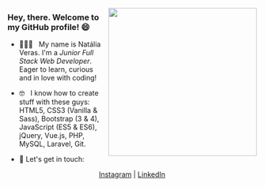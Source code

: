 <p>
  <a href="#"><img width="300" align='right' style='bordex-box: 10px' src="https://cdn.dribbble.com/users/1708950/screenshots/4188877/developer_med.gif"></a>
</p>

### Hey, there. Welcome to my GitHub profile! 😄

- 👩🏻‍💻  &nbsp; My name is Natália Veras. I'm a _Junior Full Stack Web Developer_. Eager to learn, curious and in love with coding! 

- 🤓 &nbsp; I know how to create stuff with these guys: HTML5, CSS3 (Vanilla & Sass), Bootstrap (3 & 4), JavaScript (ES5 & ES6), jQuery, Vue.js, PHP, MySQL, Laravel, Git.

- 📝 Let's get in touch:
<p align='center'>
<a href="https://www.instagram.com/nataliavrs/">Instagram</a> | 
<a href="https://www.linkedin.com/in/nataliaveras/">LinkedIn</a>
</p>
